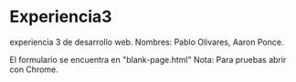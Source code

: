 # Experiencia3
experiencia 3 de desarrollo web.
Nombres: Pablo Olivares, Aaron Ponce.

El formulario se encuentra en "blank-page.html"
Nota: Para pruebas abrir con Chrome.
